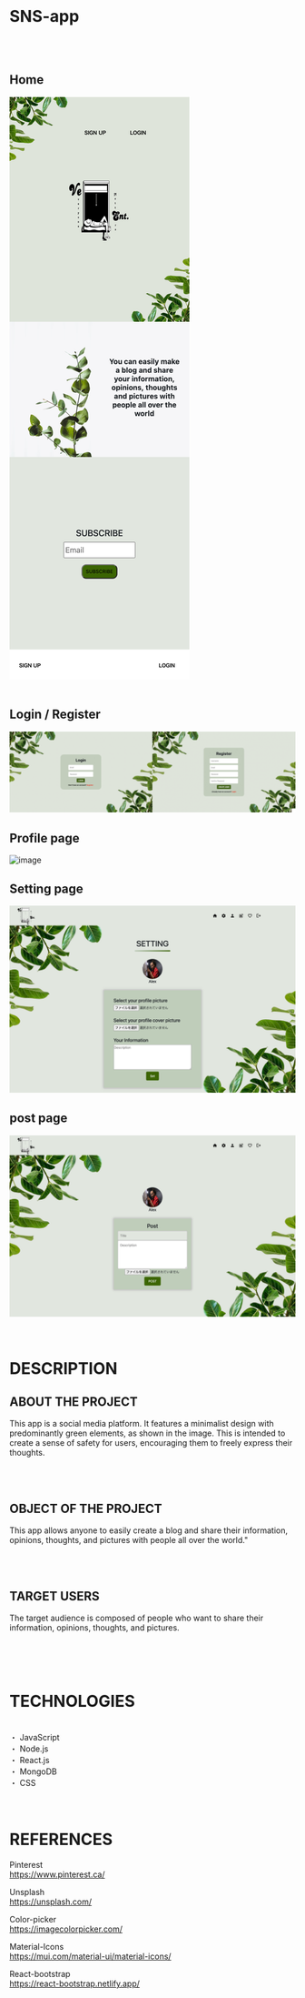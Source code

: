 
<br>

# SNS-app
<br>
<br>


## Home
![image](home.jpg)
<br>
<br>

## Login / Register
![image](login.jpg)


## Profile page
![image](profile.jpg)

## Setting page
![image](setting.jpg)

## post page
![image](post.jpg)

<br>

# DESCRIPTION
## ABOUT THE PROJECT

This app is a social media platform. It features a minimalist design with predominantly green elements, as shown in the image. This is intended to create a sense of safety for users, encouraging them to freely express their thoughts.

<br>
<br>

## OBJECT OF THE PROJECT

This app allows anyone to easily create a blog and share their information, opinions, thoughts, and pictures with people all over the world."

<br>
<br>

## TARGET USERS

The target audience is composed of people who want to share their information, opinions, thoughts, and pictures.

<br>
<br>
<br>


# TECHNOLOGIES 

<br>
・ JavaScript<br>
・ Node.js<br>
・ React.js<br>
・ MongoDB<br>
・ CSS<br>

<br>
<br>


# REFERENCES
Pinterest<br>
https://www.pinterest.ca/<br>

Unsplash<br>
https://unsplash.com/<br>

Color-picker<br>
https://imagecolorpicker.com/<br>

Material-Icons<br>
https://mui.com/material-ui/material-icons/<br>

React-bootstrap<br>
https://react-bootstrap.netlify.app/<br>
